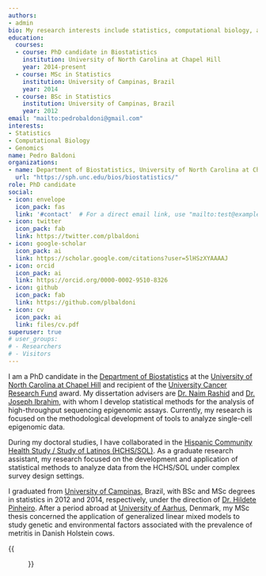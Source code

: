 ```yaml
---
authors:
- admin
bio: My research interests include statistics, computational biology, and genomics.
education:
  courses:
  - course: PhD candidate in Biostatistics
    institution: University of North Carolina at Chapel Hill
    year: 2014-present
  - course: MSc in Statistics
    institution: University of Campinas, Brazil
    year: 2014
  - course: BSc in Statistics
    institution: University of Campinas, Brazil
    year: 2012
email: "mailto:pedrobaldoni@gmail.com"
interests:
- Statistics
- Computational Biology
- Genomics
name: Pedro Baldoni
organizations:
- name: Department of Biostatistics, University of North Carolina at Chapel Hill
  url: "https://sph.unc.edu/bios/biostatistics/"
role: PhD candidate
social:
- icon: envelope
  icon_pack: fas
  link: '#contact'  # For a direct email link, use "mailto:test@example.org".
- icon: twitter
  icon_pack: fab
  link: https://twitter.com/plbaldoni
- icon: google-scholar
  icon_pack: ai
  link: https://scholar.google.com/citations?user=5lHSzXYAAAAJ
- icon: orcid
  icon_pack: ai
  link: https://orcid.org/0000-0002-9510-8326
- icon: github
  icon_pack: fab
  link: https://github.com/plbaldoni
- icon: cv
  icon_pack: ai
  link: files/cv.pdf
superuser: true
# user_groups:
# - Researchers
# - Visitors
---
```


I am a PhD candidate in the [Department of Biostatistics](https://sph.unc.edu/bios/biostatistics/) at the [University of North Carolina at Chapel Hill](https://www.unc.edu/) and recipient of the [University Cancer Research Fund](https://unclineberger.org/ucrf/) award. My dissertation advisers are [Dr. Naim Rashid](https://sph.unc.edu/adv_profile/naim-rashid-phd/) and [Dr. Joseph Ibrahim](https://sph.unc.edu/adv_profile/joseph-g-ibrahim-phd/), with whom I develop statistical methods for the analysis of high-throughput sequencing epigenomic assays. Currently, my research is focused on the methodological development of tools to analyze single-cell epigenomic data.

During my doctoral studies, I have collaborated in the [Hispanic Community Health Study / Study of Latinos (HCHS/SOL)](https://sites.cscc.unc.edu/hchs/). As a graduate research assistant, my research focused on the development and application of statistical methods to analyze data from the HCHS/SOL under complex survey design settings.

I graduated from [University of Campinas](https://www.unicamp.br/unicamp/english), Brazil, with BSc and MSc degrees in statistics in 2012 and 2014, respectively, under the direction of [Dr. Hildete Pinheiro](https://bv.fapesp.br/en/pesquisador/90874/hildete-prisco-pinheiro/). After a period abroad at [University of Aarhus](https://international.au.dk/), Denmark, my MSc thesis concerned the application of generalized linear mixed models to study genetic and environmental factors associated with the prevalence of metritis in Danish Holstein cows.

{{<figure src="http://ghchart.rshah.org/4B9CD3/plbaldoni" alt="plbaldoni's Github chart" >}}
